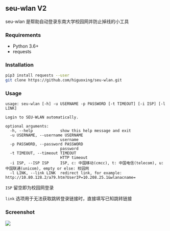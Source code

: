 ## seu-wlan V2

seu-wlan 是帮助自动登录东南大学校园网并防止掉线的小工具

### Requirements

* Python 3.6+
* requests

### Installation

```sh
pip3 install requests --user
git clone https://github.com/higuoxing/seu-wlan.git
```

### Usage
```
usage: seu-wlan [-h] -u USERNAME -p PASSWORD [-t TIMEOUT] [-i ISP] [-l LINK]

Login to SEU-WLAN automatically.

optional arguments:
  -h, --help            show this help message and exit
  -u USERNAME, --username USERNAME
                        username
  -p PASSWORD, --password PASSWORD
                        password
  -t TIMEOUT, --timeout TIMEOUT
                        HTTP timeout
  -i ISP, --ISP ISP     ISP, c: 中国移动(cmcc), t: 中国电信(telecom), u: 中国联通(unicom), empty or else: 校园网
  -l LINK, --link LINK  redirect link, for example: http://10.80.128.2/a79.htm?UserIP=10.208.25.1&wlanacname=
```

`ISP` 留空即为校园网登录

`link` 选项用于无法获取跳转登录链接时，直接填写已知跳转链接

### Screenshot

![](./.screenshot/seu-wlan-screenshot.png)
